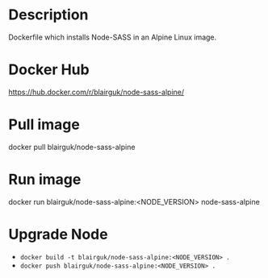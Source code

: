 # Description
Dockerfile which installs Node-SASS in an Alpine Linux image.

# Docker Hub
https://hub.docker.com/r/blairguk/node-sass-alpine/

# Pull image
docker pull blairguk/node-sass-alpine

# Run image
docker run blairguk/node-sass-alpine:<NODE_VERSION> node-sass-alpine

# Upgrade Node

* `docker build -t blairguk/node-sass-alpine:<NODE_VERSION> .`
* `docker push blairguk/node-sass-alpine:<NODE_VERSION> .`
